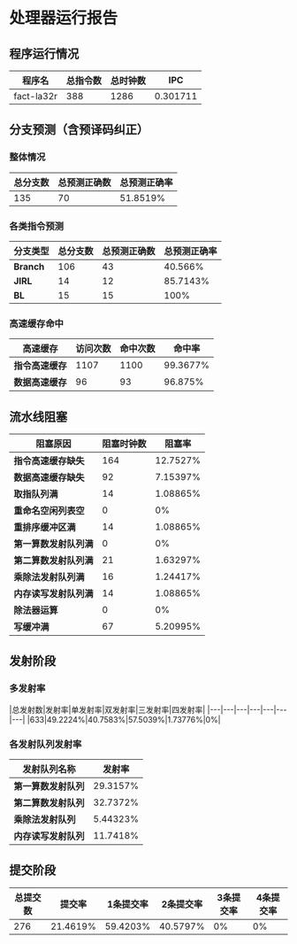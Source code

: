 # 处理器运行报告
## 程序运行情况
|程序名|总指令数|总时钟数|IPC|
|---|---|---|---|
|fact-la32r|388|1286|0.301711|

## 分支预测（含预译码纠正）
### 整体情况
|总分支数|总预测正确数|总预测正确率|
|---|---|---|
|135|70|51.8519%|

### 各类指令预测
|分支类型|总分支数|总预测正确数|总预测正确率|
|---|---|---|---|
|**Branch**| 106 | 43 | 40.566%|
|**JIRL**| 14 | 12 | 85.7143%|
|**BL**| 15 | 15 | 100%|

### 高速缓存命中
|高速缓存|访问次数|命中次数|命中率|
|---|---|---|---|
|**指令高速缓存**| 1107 | 1100 | 99.3677%|
|**数据高速缓存**| 96 | 93 | 96.875%|
## 流水线阻塞
|阻塞原因|阻塞时钟数|阻塞率|
|---|---|---|
|**指令高速缓存缺失**| 164 | 12.7527%|
|**数据高速缓存缺失**| 92 | 7.15397%|
|**取指队列满**| 14 | 1.08865%|
|**重命名空闲列表空**|0 | 0%|
|**重排序缓冲区满**|14 | 1.08865%|
|**第一算数发射队列满**|0 | 0%|
|**第二算数发射队列满**|21 | 1.63297%|
|**乘除法发射队列满**|16 | 1.24417%|
|**内存读写发射队列满**|14 | 1.08865%|
|**除法器运算**|0 | 0%|
|**写缓冲满**|67 | 5.20995%|

## 发射阶段
### 多发射率
|总发射数|发射率|单发射率|双发射率|三发射率|四发射率|
|---|---|---|---|---|---|---|
|633|49.2224%|40.7583%|57.5039%|1.73776%|0%|

### 各发射队列发射率
|发射队列名称|发射率|
|---|---|
|**第一算数发射队列**|29.3157%|
|**第二算数发射队列**|32.7372%|
|**乘除法发射队列**|5.44323%|
|**内存读写发射队列**|11.7418%|

## 提交阶段
|总提交数|提交率|1条提交率|2条提交率|3条提交率|4条提交率|
|---|---|---|---|---|---|
|276|21.4619%|59.4203%|40.5797%|0%|0%|

